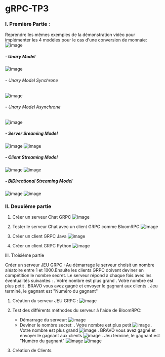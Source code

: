 # gRPC-TP3
 
### I. Première Partie :
Reprendre les mêmes exemples de la démonstration vidéo pour implémenter les 4 modèles pour le cas d'une conversion de monnaie:
 ![image](https://user-images.githubusercontent.com/120368654/234797185-a00fc3f3-0223-494e-ad27-9a8c5304920c.png)
 
##### - Unary Model
![image](https://user-images.githubusercontent.com/120368654/234796864-78326ab8-9770-49ca-aa3f-db73ba6d3bc2.png)
       
###### - Unary Model Synchrone
![image](https://user-images.githubusercontent.com/120368654/234796965-6d089291-04f1-43a7-9a72-a684f7aabdea.png)
            
###### - Unary Model Asynchrone
![image](https://user-images.githubusercontent.com/120368654/234800321-91797d7e-bedc-4397-8a67-18275e7d9f44.png)
            
##### - Server Sreaming Model
![image](https://user-images.githubusercontent.com/120368654/234804090-0cebb14b-8e8d-4ec6-82ee-e38aaf4254e5.png)
![image](https://user-images.githubusercontent.com/120368654/234805251-4f16e4ff-4dea-4f83-a44a-a056ac02d75f.png)
     
##### - Client Streaming Model
![image](https://user-images.githubusercontent.com/120368654/234812151-6e01b3e4-c40e-4e59-bb2f-99a82023cc70.png)
![image](https://user-images.githubusercontent.com/120368654/234816670-9e641881-e902-4a5e-9dcd-388879406e64.png)
     
##### - BiDirectional Streaming Model
![image](https://user-images.githubusercontent.com/120368654/234818657-1594b729-9d0a-4385-adab-1e855f241fce.png)
![image](https://user-images.githubusercontent.com/120368654/234819747-dc6760ac-d5eb-43ed-9922-89fa497afb7f.png)


### II. Deuxième partie
 1. Créer un serveur Chat GRPC
![image](https://user-images.githubusercontent.com/120368654/234832200-59e87b1c-6e49-4b5d-aaa2-6c8985934296.png)
 
 2. Tester le serveur Chat avec un client GRPC comme BloomRPC
![image](https://user-images.githubusercontent.com/120368654/234832438-d44bd292-bdc1-43e6-b453-fa026704ecb3.png)

 3. Créer un client GRPC Java
![image](https://user-images.githubusercontent.com/120368654/234846225-22de939f-ddc5-4ce6-8c4e-c58a3c3424c6.png)

 4. Créer un client GRPC Python
 ![image](https://user-images.githubusercontent.com/120368654/235003358-a163f937-c1a6-4d3a-ba26-2ec10738d3d5.png)


III. Troisième partie

 Créer un serveur JEU GRPC : Au démarrage le serveur choisit un nombre aléatoire entre 1 et 1000.Ensuite les clients GRPC doivent deviner en compétition le nombre secret. Le serveur répond à chaque fois avec les éventualités suivantes :
        . Votre nombre est plus grand
        . Votre nombre est plus petit
        . BRAVO vous avez gagné et envoyer le gagnant aux clients
        . Jeu terminé, le gagnant est "Numéro du gagnant"
        
  1. Création du serveur JEU GRPC :
 ![image](https://user-images.githubusercontent.com/120368654/235018085-6459722e-8a6b-41b0-878b-98b8c1d2ee48.png)
  2. Test des différents méthodes du serveur à l'aide de BloomRPC:
      - Démarrage du serveur:
![image](https://user-images.githubusercontent.com/120368654/235018399-be46a741-9d9b-4437-a680-7b84ac81748b.png)
      - Deviner le nombre secret:
        . Votre nombre est plus petit
![image](https://user-images.githubusercontent.com/120368654/235018755-a931beab-a294-424a-a22e-0bb3f7746523.png)
        . Votre nombre est plus grand
![image](https://user-images.githubusercontent.com/120368654/235018824-c45382a0-3d4b-43d8-99a4-b55b432aed2f.png)
        . BRAVO vous avez gagné et envoyer le gagnant aux clients
![image](https://user-images.githubusercontent.com/120368654/235019528-18b7a934-5baf-4606-946e-b17909745354.png)
        . Jeu terminé, le gagnant est "Numéro du gagnant"
![image](https://user-images.githubusercontent.com/120368654/235019859-5ae6603e-9c17-43a2-93d1-f43ec184ac9e.png)
![image](https://user-images.githubusercontent.com/120368654/235019930-83b06c6f-3fb0-40c7-b1fd-910e31057c88.png)

  3. Création de Clients
